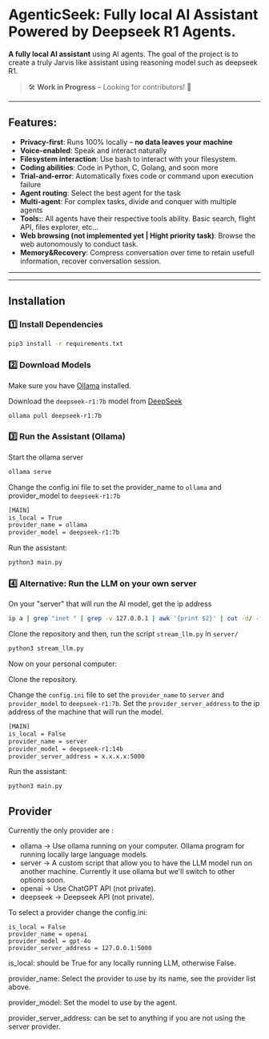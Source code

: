 
# AgenticSeek: Fully local AI Assistant Powered by Deepseek R1 Agents.

**A fully local AI assistant** using AI agents. The goal of the project is to create a truly Jarvis like assistant using reasoning model such as deepseek R1. 

> 🛠️ **Work in Progress** – Looking for contributors! 🚀  
---

## Features:

- **Privacy-first**: Runs 100% locally – **no data leaves your machine**  
- ️**Voice-enabled**: Speak and interact naturally
- **Filesystem interaction**: Use bash to interact with your filesystem.
- **Coding abilities**: Code in Python, C, Golang, and soon more
- **Trial-and-error**: Automatically fixes code or command upon execution failure
- **Agent routing**: Select the best agent for the task
- **Multi-agent**: For complex tasks, divide and conquer with multiple agents
- **Tools:**: All agents have their respective tools ability. Basic search, flight API, files explorer, etc...
- **Web browsing (not implemented yet | Hight priority task)**: Browse the web autonomously to conduct task.
- **Memory&Recovery**: Compress conversation over time to retain usefull information, recover conversation session.

---



---


## Installation  

### 1️⃣ **Install Dependencies**  
```sh
pip3 install -r requirements.txt
```

### 2️⃣ **Download Models**  

Make sure you have [Ollama](https://ollama.com/) installed.

Download the `deepseek-r1:7b` model from [DeepSeek](https://deepseek.com/models)

```sh
ollama pull deepseek-r1:7b
```

### 3️⃣ **Run the Assistant (Ollama)**  

Start the ollama server
```sh
ollama serve
```

Change the config.ini file to set the provider_name to `ollama` and provider_model to `deepseek-r1:7b`

```sh
[MAIN]
is_local = True
provider_name = ollama
provider_model = deepseek-r1:7b
```

Run the assistant:

```sh
python3 main.py
```

### 4️⃣ **Alternative: Run the LLM on your own server**  


On your "server" that will run the AI model, get the ip address

```sh
ip a | grep "inet " | grep -v 127.0.0.1 | awk '{print $2}' | cut -d/ -f1
```

Clone the repository and then, run the script `stream_llm.py` in `server/`

```sh
python3 stream_llm.py
```

Now on your personal computer:

Clone the repository.

Change the `config.ini` file to set the `provider_name` to `server` and `provider_model` to `deepseek-r1:7b`.
Set the `provider_server_address` to the ip address of the machine that will run the model.

```sh
[MAIN]
is_local = False
provider_name = server
provider_model = deepseek-r1:14b
provider_server_address = x.x.x.x:5000
```

Run the assistant:

```sh
python3 main.py
```

## Provider

Currently the only provider are :
- ollama -> Use ollama running on your computer. Ollama program for running locally large language models.
- server -> A custom script that allow you to have the LLM model run on another machine. Currently it use ollama but we'll switch to other options soon.
- openai -> Use ChatGPT API (not private).
- deepseek -> Deepseek API (not private).

To select a provider change the config.ini:

```
is_local = False
provider_name = openai
provider_model = gpt-4o
provider_server_address = 127.0.0.1:5000
```
is_local: should be True for any locally running LLM, otherwise False.

provider_name: Select the provider to use by its name, see the provider list above.

provider_model: Set the model to use by the agent.

provider_server_address: can be set to anything if you are not using the server provider.

